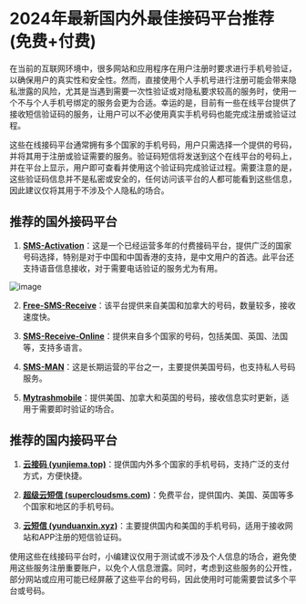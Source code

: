 # 2024年最新国内外最佳接码平台推荐 (免费+付费)

在当前的互联网环境中，很多网站和应用程序在用户注册时要求进行手机号验证，以确保用户的真实性和安全性。然而，直接使用个人手机号进行注册可能会带来隐私泄露的风险，尤其是当遇到需要一次性验证或对隐私要求较高的服务时，使用一个不与个人手机号绑定的服务会更为合适。幸运的是，目前有一些在线平台提供了接收短信验证码的服务，让用户可以不必使用真实手机号码也能完成注册或验证过程。

这些在线接码平台通常拥有多个国家的手机号码，用户只需选择一个提供的号码，并将其用于注册或验证需要的服务。验证码短信将发送到这个在线平台的号码上，并在平台上显示，用户即可查看并使用这个验证码完成验证过程。需要注意的是，这些验证码信息并不是私密或安全的，任何访问该平台的人都可能看到这些信息，因此建议仅将其用于不涉及个人隐私的场合。

## 推荐的国外接码平台

1. **[SMS-Activation](https://sms-activate.org/?ref=10195922)**：这是一个已经运营多年的付费接码平台，提供广泛的国家号码选择，特别是对于中国和中国香港的支持，是中文用户的首选。此平台还支持语音信息接收，对于需要电话验证的服务尤为有用。

![image](https://github.com/lr3304517/SMS-Receive/assets/169989683/2cc6d9da-3f5f-4fcf-8767-37f7c4d9bce3)

2. **[Free-SMS-Receive](https://www.free-sms-receive.com/)**：该平台提供来自美国和加拿大的号码，数量较多，接收速度快。

3. **[SMS-Receive-Online](https://www.sms-receive-online.com/)**：提供来自多个国家的号码，包括美国、英国、法国等，支持多语言。

4. **[SMS-MAN](https://sms-man.com/)**：这是长期运营的平台之一，主要提供美国号码，也支持私人号码服务。

5. **[Mytrashmobile](https://mytrashmobile.com/)**：提供美国、加拿大和英国的号码，接收信息实时更新，适用于需要即时验证的场合。

## 推荐的国内接码平台

1. **[云接码 (yunjiema.top)](https://www.yunjiema.top/)**：提供国内外多个国家的手机号码，支持广泛的支付方式，方便快捷。

2. **[超级云短信 (supercloudsms.com)](https://www.supercloudsms.com/)**：免费平台，提供国内、美国、英国等多个国家和地区的手机号码。

3. **[云短信 (yunduanxin.xyz)](https://www.yunduanxin.xyz/)**：主要提供国内和美国的手机号码，适用于接收网站和APP注册的短信验证码。

使用这些在线接码平台时，小编建议仅用于测试或不涉及个人信息的场合，避免使用这些服务注册重要账户，以免个人信息泄露。同时，考虑到这些服务的公开性，部分网站或应用可能已经屏蔽了这些平台的号码，因此使用时可能需要尝试多个平台或号码。
